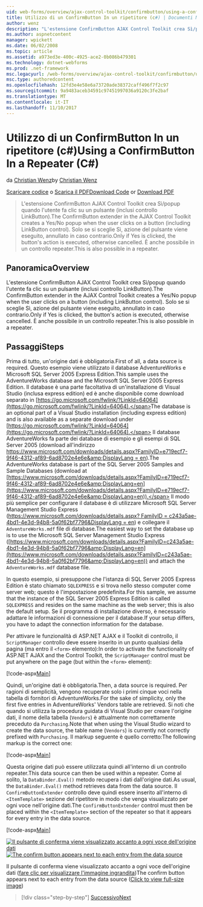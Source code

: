 ```yaml
---
uid: web-forms/overview/ajax-control-toolkit/confirmbutton/using-a-confirmbutton-in-a-repeater-cs
title: Utilizzo di un ConfirmButton In un ripetitore (c#) | Documenti Microsoft
author: wenz
description: "L'estensione ConfirmButton AJAX Control Toolkit crea Sì/popup quando l'utente fa clic su un pulsante (inclusi controllo LinkButton). Solo se è Sì..."
ms.author: aspnetcontent
manager: wpickett
ms.date: 06/02/2008
ms.topic: article
ms.assetid: a973ed3e-400c-4925-ace2-0b086b479301
ms.technology: dotnet-webforms
ms.prod: .net-framework
msc.legacyurl: /web-forms/overview/ajax-control-toolkit/confirmbutton/using-a-confirmbutton-in-a-repeater-cs
msc.type: authoredcontent
ms.openlocfilehash: 12fd3e4e58e6a73720ade38372caff496f7f2c97
ms.sourcegitcommit: 9a9483aceb34591c97451997036a9120c3fe2baf
ms.translationtype: MT
ms.contentlocale: it-IT
ms.lasthandoff: 11/10/2017
---
```

<a name="using-a-confirmbutton-in-a-repeater-c"></a><span data-ttu-id="602ef-104">Utilizzo di un ConfirmButton In un ripetitore (c#)</span><span class="sxs-lookup"><span data-stu-id="602ef-104">Using a ConfirmButton In a Repeater (C#)</span></span>
====================
<span data-ttu-id="602ef-105">da [Christian Wenz](https://github.com/wenz)</span><span class="sxs-lookup"><span data-stu-id="602ef-105">by [Christian Wenz](https://github.com/wenz)</span></span>

<span data-ttu-id="602ef-106">[Scaricare codice](http://download.microsoft.com/download/8/6/d/86dea6c6-bb92-4fa6-aa14-f8c0f82100f5/ConfirmButton1.cs.zip) o [Scarica il PDF](http://download.microsoft.com/download/b/6/a/b6ae89ee-df69-4c87-9bfb-ad1eb2b23373/confirmbutton1CS.pdf)</span><span class="sxs-lookup"><span data-stu-id="602ef-106">[Download Code](http://download.microsoft.com/download/8/6/d/86dea6c6-bb92-4fa6-aa14-f8c0f82100f5/ConfirmButton1.cs.zip) or [Download PDF](http://download.microsoft.com/download/b/6/a/b6ae89ee-df69-4c87-9bfb-ad1eb2b23373/confirmbutton1CS.pdf)</span></span>

> <span data-ttu-id="602ef-107">L'estensione ConfirmButton AJAX Control Toolkit crea Sì/popup quando l'utente fa clic su un pulsante (inclusi controllo LinkButton).</span><span class="sxs-lookup"><span data-stu-id="602ef-107">The ConfirmButton extender in the AJAX Control Toolkit creates a Yes/No popup when the user clicks on a button (including LinkButton control).</span></span> <span data-ttu-id="602ef-108">Solo se si sceglie Sì, azione del pulsante viene eseguito, annullato in caso contrario.</span><span class="sxs-lookup"><span data-stu-id="602ef-108">Only if Yes is clicked, the button's action is executed, otherwise cancelled.</span></span> <span data-ttu-id="602ef-109">È anche possibile in un controllo repeater.</span><span class="sxs-lookup"><span data-stu-id="602ef-109">This is also possible in a repeater.</span></span>


## <a name="overview"></a><span data-ttu-id="602ef-110">Panoramica</span><span class="sxs-lookup"><span data-stu-id="602ef-110">Overview</span></span>

<span data-ttu-id="602ef-111">L'estensione ConfirmButton AJAX Control Toolkit crea Sì/popup quando l'utente fa clic su un pulsante (inclusi controllo LinkButton).</span><span class="sxs-lookup"><span data-stu-id="602ef-111">The ConfirmButton extender in the AJAX Control Toolkit creates a Yes/No popup when the user clicks on a button (including LinkButton control).</span></span> <span data-ttu-id="602ef-112">Solo se si sceglie Sì, azione del pulsante viene eseguito, annullato in caso contrario.</span><span class="sxs-lookup"><span data-stu-id="602ef-112">Only if Yes is clicked, the button's action is executed, otherwise cancelled.</span></span> <span data-ttu-id="602ef-113">È anche possibile in un controllo repeater.</span><span class="sxs-lookup"><span data-stu-id="602ef-113">This is also possible in a repeater.</span></span>

## <a name="steps"></a><span data-ttu-id="602ef-114">Passaggi</span><span class="sxs-lookup"><span data-stu-id="602ef-114">Steps</span></span>

<span data-ttu-id="602ef-115">Prima di tutto, un'origine dati è obbligatoria.</span><span class="sxs-lookup"><span data-stu-id="602ef-115">First of all, a data source is required.</span></span> <span data-ttu-id="602ef-116">Questo esempio viene utilizzato il database AdventureWorks e Microsoft SQL Server 2005 Express Edition.</span><span class="sxs-lookup"><span data-stu-id="602ef-116">This sample uses the AdventureWorks database and the Microsoft SQL Server 2005 Express Edition.</span></span> <span data-ttu-id="602ef-117">Il database è una parte facoltativa di un'installazione di Visual Studio (inclusa express edition) ed è anche disponibile come download separato in [https://go.microsoft.com/fwlink/?LinkId=64064](https://go.microsoft.com/fwlink/?LinkId=64064).</span><span class="sxs-lookup"><span data-stu-id="602ef-117">The database is an optional part of a Visual Studio installation (including express edition) and is also available as a separate download under [https://go.microsoft.com/fwlink/?LinkId=64064](https://go.microsoft.com/fwlink/?LinkId=64064).</span></span> <span data-ttu-id="602ef-118">Il database AdventureWorks fa parte dei database di esempio e gli esempi di SQL Server 2005 (download all'indirizzo [https://www.microsoft.com/downloads/details.aspx?FamilyID=e719ecf7-9f46-4312-af89-6ad8702e4e6e&amp;DisplayLang = en](https://www.microsoft.com/downloads/details.aspx?FamilyID=e719ecf7-9f46-4312-af89-6ad8702e4e6e&amp;DisplayLang=en)).</span><span class="sxs-lookup"><span data-stu-id="602ef-118">The AdventureWorks database is part of the SQL Server 2005 Samples and Sample Databases (download at [https://www.microsoft.com/downloads/details.aspx?FamilyID=e719ecf7-9f46-4312-af89-6ad8702e4e6e&amp;DisplayLang=en](https://www.microsoft.com/downloads/details.aspx?FamilyID=e719ecf7-9f46-4312-af89-6ad8702e4e6e&amp;DisplayLang=en)).</span></span> <span data-ttu-id="602ef-119">Il modo più semplice per configurare il database è di utilizzare Microsoft SQL Server Management Studio Express ([https://www.microsoft.com/downloads/details.aspx? FamilyID = c243a5ae-4bd1-4e3d-94b8-5a0f62bf7796&amp;DisplayLang = en](https://www.microsoft.com/downloads/details.aspx?FamilyID=c243a5ae-4bd1-4e3d-94b8-5a0f62bf7796&amp;DisplayLang=en)) e collegare il `AdventureWorks.mdf` file di database.</span><span class="sxs-lookup"><span data-stu-id="602ef-119">The easiest way to set the database up is to use the Microsoft SQL Server Management Studio Express ([https://www.microsoft.com/downloads/details.aspx?FamilyID=c243a5ae-4bd1-4e3d-94b8-5a0f62bf7796&amp;DisplayLang=en](https://www.microsoft.com/downloads/details.aspx?FamilyID=c243a5ae-4bd1-4e3d-94b8-5a0f62bf7796&amp;DisplayLang=en)) and attach the `AdventureWorks.mdf` database file.</span></span>

<span data-ttu-id="602ef-120">In questo esempio, si presuppone che l'istanza di SQL Server 2005 Express Edition è stato chiamato `SQLEXPRESS` e si trova nello stesso computer come server web; questo è l'impostazione predefinita.</span><span class="sxs-lookup"><span data-stu-id="602ef-120">For this sample, we assume that the instance of the SQL Server 2005 Express Edition is called `SQLEXPRESS` and resides on the same machine as the web server; this is also the default setup.</span></span> <span data-ttu-id="602ef-121">Se il programma di installazione diverso, è necessario adattare le informazioni di connessione per il database.</span><span class="sxs-lookup"><span data-stu-id="602ef-121">If your setup differs, you have to adapt the connection information for the database.</span></span>

<span data-ttu-id="602ef-122">Per attivare le funzionalità di ASP.NET AJAX e il Toolkit di controllo, il `ScriptManager` controllo deve essere inserito in un punto qualsiasi della pagina (ma entro il `<form>` elemento):</span><span class="sxs-lookup"><span data-stu-id="602ef-122">In order to activate the functionality of ASP.NET AJAX and the Control Toolkit, the `ScriptManager` control must be put anywhere on the page (but within the `<form>` element):</span></span>

[!code-aspx[Main](using-a-confirmbutton-in-a-repeater-cs/samples/sample1.aspx)]

<span data-ttu-id="602ef-123">Quindi, un'origine dati è obbligatoria.</span><span class="sxs-lookup"><span data-stu-id="602ef-123">Then, a data source is required.</span></span> <span data-ttu-id="602ef-124">Per ragioni di semplicità, vengono recuperate solo i primi cinque voci nella tabella di fornitori di AdventureWorks.</span><span class="sxs-lookup"><span data-stu-id="602ef-124">For the sake of simplicity, only the first five entries in AdventureWorks' Vendors table are retrieved.</span></span> <span data-ttu-id="602ef-125">Si noti che quando si utilizza la procedura guidata di Visual Studio per creare l'origine dati, il nome della tabella (`Vendors`) è attualmente non correttamente preceduto da `Purchasing`.</span><span class="sxs-lookup"><span data-stu-id="602ef-125">Note that when using the Visual Studio wizard to create the data source, the table name (`Vendors`) is currently not correctly prefixed with `Purchasing`.</span></span> <span data-ttu-id="602ef-126">Il markup seguente è quello corretto:</span><span class="sxs-lookup"><span data-stu-id="602ef-126">The following markup is the correct one:</span></span>

[!code-aspx[Main](using-a-confirmbutton-in-a-repeater-cs/samples/sample2.aspx)]

<span data-ttu-id="602ef-127">Questa origine dati può essere utilizzata quindi all'interno di un controllo repeater.</span><span class="sxs-lookup"><span data-stu-id="602ef-127">This data source can then be used within a repeater.</span></span> <span data-ttu-id="602ef-128">Come al solito, la `DataBinder.Eval()` metodo recupera i dati dall'origine dati.</span><span class="sxs-lookup"><span data-stu-id="602ef-128">As usual, the `DataBinder.Eval()` method retrieves data from the data source.</span></span> <span data-ttu-id="602ef-129">Il `ConfirmButtonExtender` controllo deve quindi essere inserito all'interno di `<ItemTemplate>` sezione del ripetitore in modo che venga visualizzato per ogni voce nell'origine dati.</span><span class="sxs-lookup"><span data-stu-id="602ef-129">The `ConfirmButtonExtender` control must then be placed within the `<ItemTemplate>` section of the repeater so that it appears for every entry in the data source.</span></span>

[!code-aspx[Main](using-a-confirmbutton-in-a-repeater-cs/samples/sample3.aspx)]


<span data-ttu-id="602ef-130">[![Il pulsante di conferma viene visualizzato accanto a ogni voce dell'origine dati](using-a-confirmbutton-in-a-repeater-cs/_static/image2.png)](using-a-confirmbutton-in-a-repeater-cs/_static/image1.png)</span><span class="sxs-lookup"><span data-stu-id="602ef-130">[![The confirm button appears next to each entry from the data source](using-a-confirmbutton-in-a-repeater-cs/_static/image2.png)](using-a-confirmbutton-in-a-repeater-cs/_static/image1.png)</span></span>

<span data-ttu-id="602ef-131">Il pulsante di conferma viene visualizzato accanto a ogni voce dell'origine dati ([fare clic per visualizzare l'immagine ingrandita](using-a-confirmbutton-in-a-repeater-cs/_static/image3.png))</span><span class="sxs-lookup"><span data-stu-id="602ef-131">The confirm button appears next to each entry from the data source ([Click to view full-size image](using-a-confirmbutton-in-a-repeater-cs/_static/image3.png))</span></span>

>[!div class="step-by-step"]
[<span data-ttu-id="602ef-132">Successivo</span><span class="sxs-lookup"><span data-stu-id="602ef-132">Next</span></span>](using-a-confirmbutton-in-a-repeater-vb.md)
